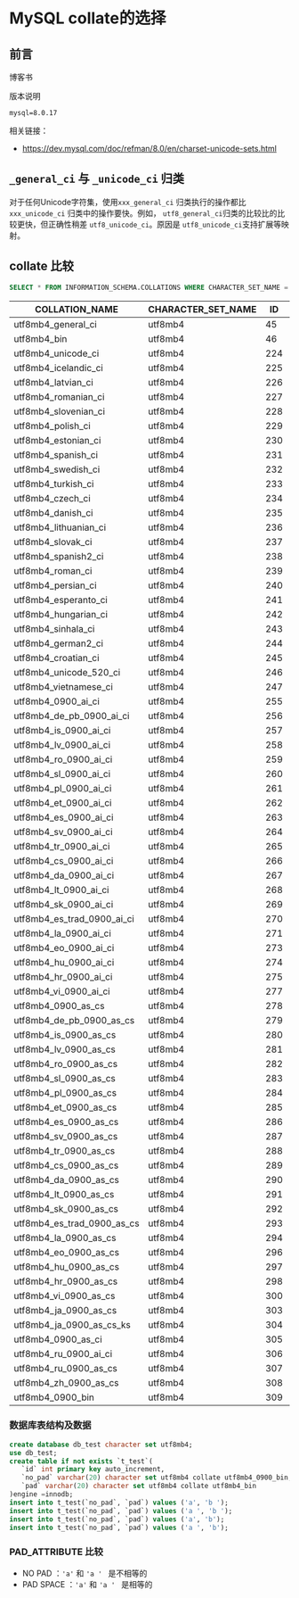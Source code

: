 # MySQL collate的选择

## 前言

博客书

版本说明

```properties
mysql=8.0.17
```

相关链接：

* https://dev.mysql.com/doc/refman/8.0/en/charset-unicode-sets.html

## `_general_ci` 与 `_unicode_ci` 归类

对于任何Unicode字符集，使用`xxx_general_ci` 归类执行的操作都比 `xxx_unicode_ci`  归类中的操作要快。例如， `utf8_general_ci`归类的比较比的比较更快，但正确性稍差 `utf8_unicode_ci`。原因是 `utf8_unicode_ci`支持扩展等映射。

## collate 比较

```sql
SELECT * FROM INFORMATION_SCHEMA.COLLATIONS WHERE CHARACTER_SET_NAME = 'utf8mb4';
```

| COLLATION_NAME             | CHARACTER_SET_NAME | ID   | IS_DEFAULT | IS_COMPILED | SORTLEN | PAD_ATTRIBUTE |
| -------------------------- | ------------------ | ---- | ---------- | ----------- | ------- | ------------- |
| utf8mb4_general_ci         | utf8mb4            | 45   |            | Yes         | 1       | PAD SPACE     |
| utf8mb4_bin                | utf8mb4            | 46   |            | Yes         | 1       | PAD SPACE     |
| utf8mb4_unicode_ci         | utf8mb4            | 224  |            | Yes         | 8       | PAD SPACE     |
| utf8mb4_icelandic_ci       | utf8mb4            | 225  |            | Yes         | 8       | PAD SPACE     |
| utf8mb4_latvian_ci         | utf8mb4            | 226  |            | Yes         | 8       | PAD SPACE     |
| utf8mb4_romanian_ci        | utf8mb4            | 227  |            | Yes         | 8       | PAD SPACE     |
| utf8mb4_slovenian_ci       | utf8mb4            | 228  |            | Yes         | 8       | PAD SPACE     |
| utf8mb4_polish_ci          | utf8mb4            | 229  |            | Yes         | 8       | PAD SPACE     |
| utf8mb4_estonian_ci        | utf8mb4            | 230  |            | Yes         | 8       | PAD SPACE     |
| utf8mb4_spanish_ci         | utf8mb4            | 231  |            | Yes         | 8       | PAD SPACE     |
| utf8mb4_swedish_ci         | utf8mb4            | 232  |            | Yes         | 8       | PAD SPACE     |
| utf8mb4_turkish_ci         | utf8mb4            | 233  |            | Yes         | 8       | PAD SPACE     |
| utf8mb4_czech_ci           | utf8mb4            | 234  |            | Yes         | 8       | PAD SPACE     |
| utf8mb4_danish_ci          | utf8mb4            | 235  |            | Yes         | 8       | PAD SPACE     |
| utf8mb4_lithuanian_ci      | utf8mb4            | 236  |            | Yes         | 8       | PAD SPACE     |
| utf8mb4_slovak_ci          | utf8mb4            | 237  |            | Yes         | 8       | PAD SPACE     |
| utf8mb4_spanish2_ci        | utf8mb4            | 238  |            | Yes         | 8       | PAD SPACE     |
| utf8mb4_roman_ci           | utf8mb4            | 239  |            | Yes         | 8       | PAD SPACE     |
| utf8mb4_persian_ci         | utf8mb4            | 240  |            | Yes         | 8       | PAD SPACE     |
| utf8mb4_esperanto_ci       | utf8mb4            | 241  |            | Yes         | 8       | PAD SPACE     |
| utf8mb4_hungarian_ci       | utf8mb4            | 242  |            | Yes         | 8       | PAD SPACE     |
| utf8mb4_sinhala_ci         | utf8mb4            | 243  |            | Yes         | 8       | PAD SPACE     |
| utf8mb4_german2_ci         | utf8mb4            | 244  |            | Yes         | 8       | PAD SPACE     |
| utf8mb4_croatian_ci        | utf8mb4            | 245  |            | Yes         | 8       | PAD SPACE     |
| utf8mb4_unicode_520_ci     | utf8mb4            | 246  |            | Yes         | 8       | PAD SPACE     |
| utf8mb4_vietnamese_ci      | utf8mb4            | 247  |            | Yes         | 8       | PAD SPACE     |
| utf8mb4_0900_ai_ci         | utf8mb4            | 255  | Yes        | Yes         | 0       | NO PAD        |
| utf8mb4_de_pb_0900_ai_ci   | utf8mb4            | 256  |            | Yes         | 0       | NO PAD        |
| utf8mb4_is_0900_ai_ci      | utf8mb4            | 257  |            | Yes         | 0       | NO PAD        |
| utf8mb4_lv_0900_ai_ci      | utf8mb4            | 258  |            | Yes         | 0       | NO PAD        |
| utf8mb4_ro_0900_ai_ci      | utf8mb4            | 259  |            | Yes         | 0       | NO PAD        |
| utf8mb4_sl_0900_ai_ci      | utf8mb4            | 260  |            | Yes         | 0       | NO PAD        |
| utf8mb4_pl_0900_ai_ci      | utf8mb4            | 261  |            | Yes         | 0       | NO PAD        |
| utf8mb4_et_0900_ai_ci      | utf8mb4            | 262  |            | Yes         | 0       | NO PAD        |
| utf8mb4_es_0900_ai_ci      | utf8mb4            | 263  |            | Yes         | 0       | NO PAD        |
| utf8mb4_sv_0900_ai_ci      | utf8mb4            | 264  |            | Yes         | 0       | NO PAD        |
| utf8mb4_tr_0900_ai_ci      | utf8mb4            | 265  |            | Yes         | 0       | NO PAD        |
| utf8mb4_cs_0900_ai_ci      | utf8mb4            | 266  |            | Yes         | 0       | NO PAD        |
| utf8mb4_da_0900_ai_ci      | utf8mb4            | 267  |            | Yes         | 0       | NO PAD        |
| utf8mb4_lt_0900_ai_ci      | utf8mb4            | 268  |            | Yes         | 0       | NO PAD        |
| utf8mb4_sk_0900_ai_ci      | utf8mb4            | 269  |            | Yes         | 0       | NO PAD        |
| utf8mb4_es_trad_0900_ai_ci | utf8mb4            | 270  |            | Yes         | 0       | NO PAD        |
| utf8mb4_la_0900_ai_ci      | utf8mb4            | 271  |            | Yes         | 0       | NO PAD        |
| utf8mb4_eo_0900_ai_ci      | utf8mb4            | 273  |            | Yes         | 0       | NO PAD        |
| utf8mb4_hu_0900_ai_ci      | utf8mb4            | 274  |            | Yes         | 0       | NO PAD        |
| utf8mb4_hr_0900_ai_ci      | utf8mb4            | 275  |            | Yes         | 0       | NO PAD        |
| utf8mb4_vi_0900_ai_ci      | utf8mb4            | 277  |            | Yes         | 0       | NO PAD        |
| utf8mb4_0900_as_cs         | utf8mb4            | 278  |            | Yes         | 0       | NO PAD        |
| utf8mb4_de_pb_0900_as_cs   | utf8mb4            | 279  |            | Yes         | 0       | NO PAD        |
| utf8mb4_is_0900_as_cs      | utf8mb4            | 280  |            | Yes         | 0       | NO PAD        |
| utf8mb4_lv_0900_as_cs      | utf8mb4            | 281  |            | Yes         | 0       | NO PAD        |
| utf8mb4_ro_0900_as_cs      | utf8mb4            | 282  |            | Yes         | 0       | NO PAD        |
| utf8mb4_sl_0900_as_cs      | utf8mb4            | 283  |            | Yes         | 0       | NO PAD        |
| utf8mb4_pl_0900_as_cs      | utf8mb4            | 284  |            | Yes         | 0       | NO PAD        |
| utf8mb4_et_0900_as_cs      | utf8mb4            | 285  |            | Yes         | 0       | NO PAD        |
| utf8mb4_es_0900_as_cs      | utf8mb4            | 286  |            | Yes         | 0       | NO PAD        |
| utf8mb4_sv_0900_as_cs      | utf8mb4            | 287  |            | Yes         | 0       | NO PAD        |
| utf8mb4_tr_0900_as_cs      | utf8mb4            | 288  |            | Yes         | 0       | NO PAD        |
| utf8mb4_cs_0900_as_cs      | utf8mb4            | 289  |            | Yes         | 0       | NO PAD        |
| utf8mb4_da_0900_as_cs      | utf8mb4            | 290  |            | Yes         | 0       | NO PAD        |
| utf8mb4_lt_0900_as_cs      | utf8mb4            | 291  |            | Yes         | 0       | NO PAD        |
| utf8mb4_sk_0900_as_cs      | utf8mb4            | 292  |            | Yes         | 0       | NO PAD        |
| utf8mb4_es_trad_0900_as_cs | utf8mb4            | 293  |            | Yes         | 0       | NO PAD        |
| utf8mb4_la_0900_as_cs      | utf8mb4            | 294  |            | Yes         | 0       | NO PAD        |
| utf8mb4_eo_0900_as_cs      | utf8mb4            | 296  |            | Yes         | 0       | NO PAD        |
| utf8mb4_hu_0900_as_cs      | utf8mb4            | 297  |            | Yes         | 0       | NO PAD        |
| utf8mb4_hr_0900_as_cs      | utf8mb4            | 298  |            | Yes         | 0       | NO PAD        |
| utf8mb4_vi_0900_as_cs      | utf8mb4            | 300  |            | Yes         | 0       | NO PAD        |
| utf8mb4_ja_0900_as_cs      | utf8mb4            | 303  |            | Yes         | 0       | NO PAD        |
| utf8mb4_ja_0900_as_cs_ks   | utf8mb4            | 304  |            | Yes         | 24      | NO PAD        |
| utf8mb4_0900_as_ci         | utf8mb4            | 305  |            | Yes         | 0       | NO PAD        |
| utf8mb4_ru_0900_ai_ci      | utf8mb4            | 306  |            | Yes         | 0       | NO PAD        |
| utf8mb4_ru_0900_as_cs      | utf8mb4            | 307  |            | Yes         | 0       | NO PAD        |
| utf8mb4_zh_0900_as_cs      | utf8mb4            | 308  |            | Yes         | 0       | NO PAD        |
| utf8mb4_0900_bin           | utf8mb4            | 309  |            | Yes         | 1       | NO PAD        |

### 数据库表结构及数据

```sql
create database db_test character set utf8mb4;
use db_test;
create table if not exists `t_test`(
   `id` int primary key auto_increment,
   `no_pad` varchar(20) character set utf8mb4 collate utf8mb4_0900_bin,
   `pad` varchar(20) character set utf8mb4 collate utf8mb4_bin
)engine =innodb;
insert into t_test(`no_pad`, `pad`) values ('a', 'b ');
insert into t_test(`no_pad`, `pad`) values ('a ', 'b ');
insert into t_test(`no_pad`, `pad`) values ('a', 'b');
insert into t_test(`no_pad`, `pad`) values ('a ', 'b');
```

### PAD_ATTRIBUTE 比较

*   NO PAD ：`'a'` 和 `'a ' ` 是不相等的
* PAD SPACE ：`'a'` 和 `'a ' ` 是相等的





